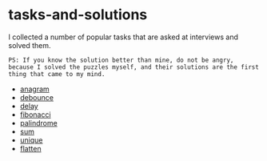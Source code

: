 # tasks-and-solutions
 I collected a number of popular tasks that are asked at interviews and solved them.

```
PS: If you know the solution better than mine, do not be angry, because I solved the puzzles myself, and their solutions are the first thing that came to my mind.
```

- [anagram](src/solutions/anagram.ts)
- [debounce](src/solutions/debounce.ts)
- [delay](src/solutions/delay.ts)
- [fibonacci](src/solutions/fibonacci.ts)
- [palindrome](src/solutions/palindrome.ts)
- [sum](src/solutions/sum.ts)
- [unique](src/solutions/unique.ts)
- [flatten](src/solutions/flatten.ts)
